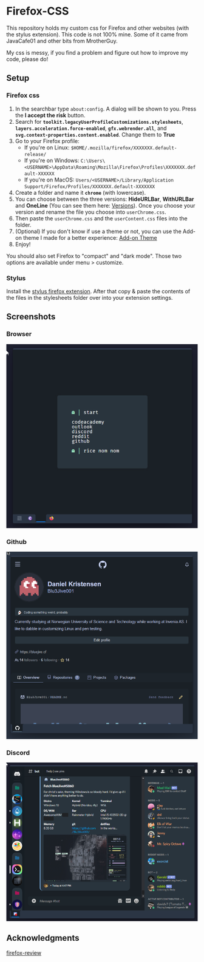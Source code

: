 # Firefox-CSS

This repository holds my custom css for Firefox and other websites (with the stylus extension). This code is not 100% mine. Some of it came from JavaCafe01 and other bits from MrotherGuy.

My css is messy, if you find a problem and figure out how to improve my code, please do!

## Setup

### Firefox css

1. In the searchbar type `about:config`. A dialog will be shown to you. Press the **I accept the risk** button.
2. Search for **`toolkit.legacyUserProfileCustomizations.stylesheets`**, **`layers.acceleration.force-enabled`**, **`gfx.webrender.all`**, and **`svg.context-properties.content.enabled`**. Change them to **True**
3. Go to your Firefox profile:
    - If you're on Linux: `$HOME/.mozilla/firefox/XXXXXXX.default-release/`
    - If you're on Windows: `C:\Users\<USERNAME>\AppData\Roaming\Mozilla\Firefox\Profiles\XXXXXXX.default-XXXXXX`
    - If you're on MacOS: `Users/<USERNAME>/Library/Application Support/Firefox/Profiles/XXXXXXX.default-XXXXXXX` 
4. Create a folder and name it **`chrome`** (with lowercase).
5. You can choose between the three versions: **HideURLBar**, **WithURLBar** and **OneLine** (You can see them here: [Versions](#three-versions)). Once you choose your version  and rename the file you choose into `userChrome.css`.
6. Then paste the `userChrome.css` and the `userContent.css` files into the folder.
7. (Optional) If you don't know if use a theme or not, you can use the Add-on theme I made for a better experience: [Add-on Theme](https://addons.mozilla.org/en-US/firefox/addon/simplerentfox)
8. Enjoy!

You should also set Firefox to "compact" and "dark mode". Those two options are available under menu > customize.

### Stylus

Install the [stylus firefox extension](https://addons.mozilla.org/en-US/firefox/addon/styl-us/).
After that copy & paste the contents of the files in the stylesheets folder over into your extension settings.

## Screenshots

### Browser

![oof](https://github.com/Blu3Jive001/Firefox-CSS/blob/master/screenshots/browser.png)

### Github

![oof1](https://github.com/Blu3Jive001/Firefox-CSS/blob/master/screenshots/Github.png)

### Discord

![oof2](https://github.com/Blu3Jive001/Firefox-CSS/blob/master/screenshots/discord.png)

## Acknowledgments
[firefox-review](https://github.com/fellowish/firefox-review)
